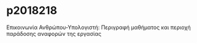# p2018218
Επικοινωνία Ανθρώπου-Υπολογιστή: Περιγραφή μαθήματος και περιοχή παράδοσης αναφορών της εργασίας 
